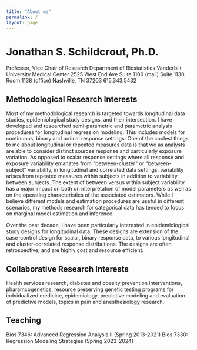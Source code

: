 ```yaml
---
title: "About me"
permalink: /
layout: page
---
```


# Jonathan S. Schildcrout, Ph.D.

Professor, Vice Chair of Research
Department of Biostatistics
Vanderbilt University Medical Center
2525 West End Ave
Suite 1100 (mail)
Suite 1130, Room 1138 (office)
Nashville, TN 37203
<jonny dot schild at vumc dot org>
615.343.5432

## Methodological Research Interests

Most of my methodological research is targeted towards longitudinal data studies, epidemiological study designs, and their intersection. I have developed and researched semi-parametric and parametric analysis procedures for longitudinal regression modeling. This includes models for continuous, binary and ordinal response settings. One of the coolest things to me about longitudinal or repeated measures data is that we as analysts are able to consider distinct sources response and particularly exposure variation. As opposed to scalar response settings where all response and exposure variability emanates from "between-cluster" or "between-subject" variability, in longitudinal and correlated data settings, variability arises from repeated measures within subjects in addition to variability between subjects. The extent of between versus within subject variability has a major impact on both on interpretation of model parameters as well as on the operating characteristics of the associated estimators. While I believe different models and estimation procedures are useful in different scenarios, my methods research for categorical data has tended to focus on marginal model estimation and inference.

Over the past decade, I have been particularly interested in epidemiological study designs for longitudinal data. These designs are extension of the case-control design for scalar, binary response data, to various longitudinal and cluster-correlated response distributions. The designs are often retrospective, and are highly cost and resource efficient.

## Collaborative Research Interests

Health services research, diabetes and obesity prevention interventions, pharamcogenetics, resource preserving genetic testing programs for indvidualized medicine, epidemiology, predictive modeling and evaluation of predictive models, topics in pain and anesthesiology research.

## Teaching

Bios 7346: Advanced Regression Analysis II (Spring 2013-2021)
Bios 7330: Regression Modeling Strategies (Spring 2023-2024)


